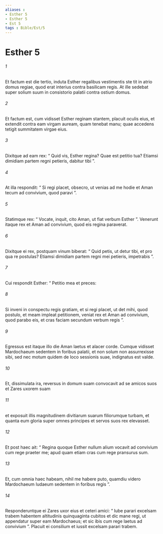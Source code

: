 ```yaml
---
aliases : 
- Esther 5
- Esther 5
- Est 5
tags : Bible/Est/5
---
```


# Esther 5

###### 1
Et factum est die tertio, induta Esther regalibus vestimentis ste tit in atrio domus regiae, quod erat interius contra basilicam regis. At ille sedebat super solium suum in consistorio palatii contra ostium domus. 
###### 2
Et factum est, cum vidisset Esther reginam stantem, placuit oculis eius, et extendit contra eam virgam auream, quam tenebat manu; quae accedens tetigit summitatem virgae eius.
###### 3
Dixitque ad eam rex: “ Quid vis, Esther regina? Quae est petitio tua? Etiamsi dimidiam partem regni petieris, dabitur tibi ”. 
###### 4
At illa respondit: “ Si regi placet, obsecro, ut venias ad me hodie et Aman tecum ad convivium, quod paravi ”. 
###### 5
Statimque rex: “ Vocate, inquit, cito Aman, ut fiat verbum Esther ”. Venerunt itaque rex et Aman ad convivium, quod eis regina paraverat. 
###### 6
Dixitque ei rex, postquam vinum biberat: “ Quid petis, ut detur tibi, et pro qua re postulas? Etiamsi dimidiam partem regni mei petieris, impetrabis ”. 
###### 7
Cui respondit Esther: “ Petitio mea et preces: 
###### 8
Si inveni in conspectu regis gratiam, et si regi placet, ut det mihi, quod postulo, et meam impleat petitionem, veniat rex et Aman ad convivium, quod parabo eis, et cras faciam secundum verbum regis ”.
###### 9
Egressus est itaque illo die Aman laetus et alacer corde. Cumque vidisset Mardochaeum sedentem in foribus palatii, et non solum non assurrexisse sibi, sed nec motum quidem de loco sessionis suae, indignatus est valde. 
###### 10
Et, dissimulata ira, reversus in domum suam convocavit ad se amicos suos et Zares uxorem suam 
###### 11
et exposuit illis magnitudinem divitiarum suarum filiorumque turbam, et quanta eum gloria super omnes principes et servos suos rex elevasset. 
###### 12
Et post haec ait: “ Regina quoque Esther nullum alium vocavit ad convivium cum rege praeter me; apud quam etiam cras cum rege pransurus sum. 
###### 13
Et, cum omnia haec habeam, nihil me habere puto, quamdiu videro Mardochaeum Iudaeum sedentem in foribus regis ”. 
###### 14
Responderuntque ei Zares uxor eius et ceteri amici: “ Iube parari excelsam trabem habentem altitudinis quinquaginta cubitos et dic mane regi, ut appendatur super eam Mardochaeus; et sic ibis cum rege laetus ad convivium ”. Placuit ei consilium et iussit excelsam parari trabem.

